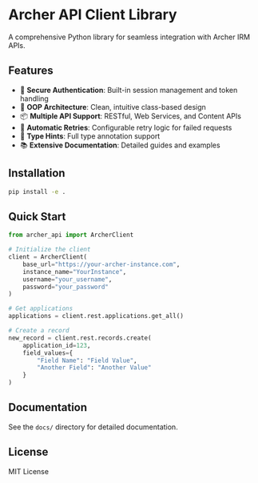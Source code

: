 # Archer API Client Library

A comprehensive Python library for seamless integration with Archer IRM APIs.

## Features

- 🔐 **Secure Authentication**: Built-in session management and token handling
- 🎯 **OOP Architecture**: Clean, intuitive class-based design
- 📦 **Multiple API Support**: RESTful, Web Services, and Content APIs
- 🔄 **Automatic Retries**: Configurable retry logic for failed requests
- 📝 **Type Hints**: Full type annotation support
- 📚 **Extensive Documentation**: Detailed guides and examples

## Installation

```bash
pip install -e .
```

## Quick Start

```python
from archer_api import ArcherClient

# Initialize the client
client = ArcherClient(
    base_url="https://your-archer-instance.com",
    instance_name="YourInstance",
    username="your_username",
    password="your_password"
)

# Get applications
applications = client.rest.applications.get_all()

# Create a record
new_record = client.rest.records.create(
    application_id=123,
    field_values={
        "Field Name": "Field Value",
        "Another Field": "Another Value"
    }
)
```

## Documentation

See the `docs/` directory for detailed documentation.

## License

MIT License
